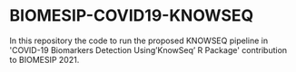 # BIOMESIP-COVID19-KNOWSEQ #

In this repository the code to run the proposed KNOWSEQ pipeline in 'COVID-19 Biomarkers Detection Using’KnowSeq’ R Package' contribution to BIOMESIP 2021.

